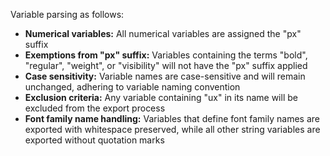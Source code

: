Variable parsing as follows:
- **Numerical variables:** All numerical variables are assigned the "px" suffix
- **Exemptions from "px" suffix:** Variables containing the terms "bold", "regular", "weight", or "visibility" will not have the "px" suffix applied
- **Case sensitivity:** Variable names are case-sensitive and will remain unchanged, adhering to variable naming convention
- **Exclusion criteria:** Any variable containing "ux" in its name will be excluded from the export process
- **Font family name handling:** Variables that define font family names are exported with whitespace preserved, while all other string variables are exported without quotation marks
